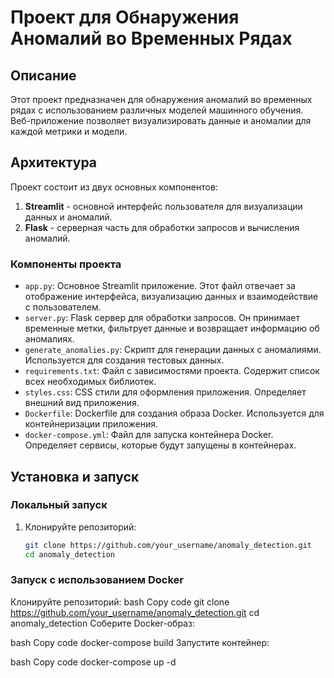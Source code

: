 # Проект для Обнаружения Аномалий во Временных Рядах

## Описание

Этот проект предназначен для обнаружения аномалий во временных рядах с использованием различных моделей машинного обучения. Веб-приложение позволяет визуализировать данные и аномалии для каждой метрики и модели.

## Архитектура

Проект состоит из двух основных компонентов:

1. **Streamlit** - основной интерфейс пользователя для визуализации данных и аномалий.
2. **Flask** - серверная часть для обработки запросов и вычисления аномалий.

### Компоненты проекта

- `app.py`: Основное Streamlit приложение. Этот файл отвечает за отображение интерфейса, визуализацию данных и взаимодействие с пользователем.
- `server.py`: Flask сервер для обработки запросов. Он принимает временные метки, фильтрует данные и возвращает информацию об аномалиях.
- `generate_anomalies.py`: Скрипт для генерации данных с аномалиями. Используется для создания тестовых данных.
- `requirements.txt`: Файл с зависимостями проекта. Содержит список всех необходимых библиотек.
- `styles.css`: CSS стили для оформления приложения. Определяет внешний вид приложения.
- `Dockerfile`: Dockerfile для создания образа Docker. Используется для контейнеризации приложения.
- `docker-compose.yml`: Файл для запуска контейнера Docker. Определяет сервисы, которые будут запущены в контейнерах.

## Установка и запуск

### Локальный запуск

1. Клонируйте репозиторий:

   ```bash
   git clone https://github.com/your_username/anomaly_detection.git
   cd anomaly_detection

### Запуск с использованием Docker
Клонируйте репозиторий:
bash
Copy code
git clone https://github.com/your_username/anomaly_detection.git
cd anomaly_detection
Соберите Docker-образ:

bash
Copy code
docker-compose build
Запустите контейнер:

bash
Copy code
docker-compose up -d